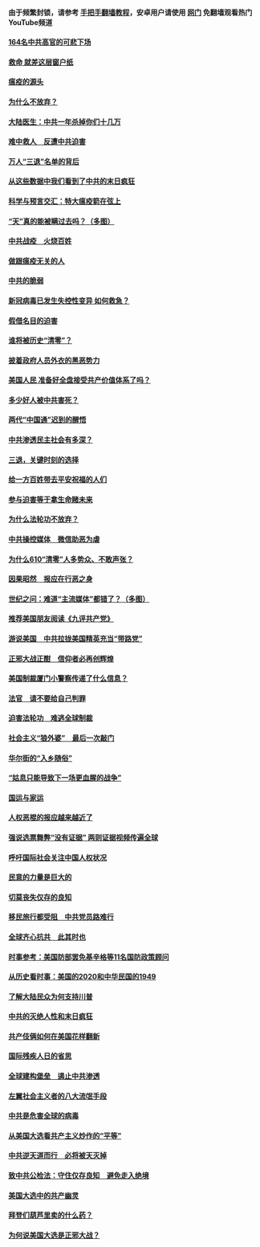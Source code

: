 #### 由于频繁封锁，请参考 [手把手翻墙教程](https://github.com/gfw-breaker/guides/wiki/)，安卓用户请使用 [网门](https://github.com/gfw-breaker/nogfw/blob/master/dl.md?t=01210300) 免翻墙观看热门YouTube频道 

#### [164名中共高官的可悲下场](../pages/251/418676.md?t=01210300) 

#### [救命 就差这层窗户纸](../pages/251/418706.md?t=01210300) 

#### [瘟疫的源头](../pages/251/418661.md?t=01210300) 

#### [为什么不放弃？](../pages/251/418691.md?t=01210300) 

#### [大陆医生：中共一年杀掉你们十几万](../pages/251/418670.md?t=01210300) 

#### [难中救人　反遭中共迫害](../pages/251/418414.md?t=01210300) 

#### [万人“三退”名单的背后](../pages/251/418505.md?t=01210300) 

#### [从这些数据中我们看到了中共的末日疯狂](../pages/251/418420.md?t=01210300) 

#### [科学与预言交汇：特大瘟疫箭在弦上](../pages/251/418266.md?t=01210300) 

#### [“天”真的能被瞒过去吗？（多图）](../pages/251/418308.md?t=01210300) 

#### [中共战疫　火烧百姓](../pages/251/418220.md?t=01210300) 

#### [做跟瘟疫无关的人](../pages/251/418171.md?t=01210300) 

#### [中共的脆弱](../pages/251/418196.md?t=01210300) 

#### [新冠病毒已发生失控性变异 如何救急？](../pages/251/418032.md?t=01210300) 

#### [假借名目的迫害](../pages/251/418055.md?t=01210300) 

#### [谁将被历史“清零”？](../pages/251/417485.md?t=01210300) 

#### [披着政府人员外衣的黑恶势力](../pages/251/417442.md?t=01210300) 

#### [美国人民 准备好全盘接受共产价值体系了吗？](../pages/251/417491.md?t=01210300) 

#### [多少好人被中共害死？](../pages/251/417144.md?t=01210300) 

#### [两代“中国通”迟到的醒悟](../pages/251/417064.md?t=01210300) 

#### [中共渗透民主社会有多深？](../pages/251/417063.md?t=01210300) 

#### [三退，关键时刻的选择](../pages/251/416969.md?t=01210300) 

#### [给一方百姓带去平安祝福的人们](../pages/251/416941.md?t=01210300) 

#### [参与迫害等于拿生命赌未来](../pages/251/416856.md?t=01210300) 

#### [为什么法轮功不放弃？](../pages/251/416864.md?t=01210300) 

#### [中共操控媒体　微信助恶为虐](../pages/251/416724.md?t=01210300) 

#### [为什么610“清零”人多势众、不敢声张？](../pages/251/416632.md?t=01210300) 

#### [因果昭然　报应在行恶之身](../pages/251/416582.md?t=01210300) 

#### [世纪之问：难道“主流媒体”都错了？（多图）](../pages/251/416571.md?t=01210300) 

#### [推荐美国朋友阅读《九评共产党》](../pages/251/416510.md?t=01210300) 

#### [游说美国　中共拉拢美国精英充当“带路党”](../pages/251/416529.md?t=01210300) 

#### [正邪大战正酣　信仰者必再创辉煌](../pages/251/416433.md?t=01210300) 

#### [美国制裁厦门小警察传递了什么信息？](../pages/251/416432.md?t=01210300) 

#### [法官　请不要给自己判罪](../pages/251/416379.md?t=01210300) 

#### [迫害法轮功　难逃全球制裁](../pages/251/416380.md?t=01210300) 

#### [社会主义“狼外婆”　最后一次敲门](../pages/251/416394.md?t=01210300) 

#### [华尔街的“入乡随俗”](../pages/251/416395.md?t=01210300) 

#### [“姑息只能导致下一场更血腥的战争”](../pages/251/416223.md?t=01210300) 

#### [国运与家运](../pages/251/416224.md?t=01210300) 

#### [人权恶棍的报应越来越近了](../pages/251/416276.md?t=01210300) 

#### [强说选票舞弊“没有证据” 两则证据视频传遍全球](../pages/251/416227.md?t=01210300) 

#### [呼吁国际社会关注中国人权状况](../pages/251/416135.md?t=01210300) 

#### [民意的力量是巨大的](../pages/251/416222.md?t=01210300) 

#### [切莫丧失仅存的良知](../pages/251/416134.md?t=01210300) 

#### [移民旅行都受阻　中共党员路难行](../pages/251/416033.md?t=01210300) 

#### [全球齐心抗共　此其时也](../pages/251/415989.md?t=01210300) 

#### [时事参考：美国防部罢免基辛格等11名国防政策顾问](../pages/251/415970.md?t=01210300) 

#### [从历史看时事：美国的2020和中华民国的1949](../pages/251/415949.md?t=01210300) 

#### [了解大陆民众为何支持川普](../pages/251/415950.md?t=01210300) 

#### [中共的灭绝人性和末日疯狂](../pages/251/415944.md?t=01210300) 

#### [共产伎俩如何在美国花样翻新](../pages/251/415908.md?t=01210300) 

#### [国际残疾人日的省思](../pages/251/415849.md?t=01210300) 

#### [全球建构堡垒　遏止中共渗透](../pages/251/415850.md?t=01210300) 

#### [左翼社会主义者的八大流氓手段](../pages/251/415802.md?t=01210300) 

#### [中共是危害全球的病毒](../pages/251/415569.md?t=01210300) 

#### [从美国大选看共产主义炒作的“平等”](../pages/251/415654.md?t=01210300) 

#### [中共逆天道而行　必将被天灭掉](../pages/251/415626.md?t=01210300) 

#### [致中共公检法：守住仅存良知　避免走入绝境](../pages/251/415627.md?t=01210300) 

#### [美国大选中的共产幽灵](../pages/251/415618.md?t=01210300) 

#### [拜登们葫芦里卖的什么药？](../pages/251/415531.md?t=01210300) 

#### [为何说美国大选是正邪大战？](../pages/251/415530.md?t=01210300) 

